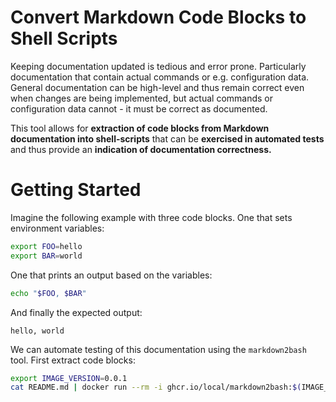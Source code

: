 # Convert Markdown Code Blocks to Shell Scripts

Keeping documentation updated is tedious and error prone. Particularly
documentation that contain actual commands or e.g. configuration
data. General documentation can be high-level and thus remain correct
even when changes are being implemented, but actual commands or
configuration data cannot - it must be correct as documented.

This tool allows for **extraction of code blocks from Markdown
documentation into shell-scripts** that can be **exercised in
automated tests** and thus provide an **indication of documentation
correctness.**

# Getting Started

Imagine the following example with three code blocks. One that sets
environment variables:

```bash
export FOO=hello
export BAR=world
```

One that prints an output based on the variables:

```bash
echo "$FOO, $BAR"
```

And finally the expected output:

```
hello, world
```

We can automate testing of this documentation using the
`markdown2bash` tool. First extract code blocks:

```bash
export IMAGE_VERSION=0.0.1
cat README.md | docker run --rm -i ghcr.io/local/markdown2bash:$(IMAGE_VERSION) > readme.sh
```
